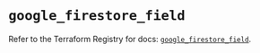 # `google_firestore_field`

Refer to the Terraform Registry for docs: [`google_firestore_field`](https://registry.terraform.io/providers/hashicorp/google/6.43.0/docs/resources/firestore_field).
